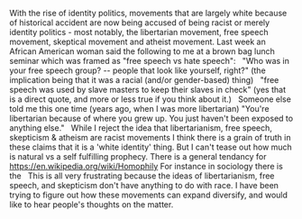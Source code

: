 With the rise of identity politics, movements that are largely white because of historical accident are now being accused of being racist or merely identity politics - most notably, the libertarian movement, free speech movement, skeptical movement and atheist movement. Last week an African American woman said the following to me at a brown bag lunch seminar which was framed as "free speech vs hate speech":
 
"Who was in your free speech group? -- people that look like yourself, right?" (the implication being that it was a racial (and/or gender-based) thing)
 
"free speech was used by slave masters to keep their slaves in check" (yes that is a direct quote, and more or less true if you think about it.)
 
Someone else told me this one time (years ago, when I was more libertarian)
"You're libertarian because of where you grew up. You just haven't been exposed to anything else."
 
While I reject the idea that libertarianism, free speech, skepticism & atheism are racist movements I think there is a grain of truth in these claims that it is a 'white identity' thing. But I can't tease out how much is natural vs a self fulfilling prophecy. There is a general tendancy for https://en.wikipedia.org/wiki/Homophily For instance in sociology there is the
 
This is all very frustrating because the ideas of libertarianism, free speech, and skepticism don't have anything to do with race. I have been trying to figure out how these movements can expand diversify, and would like to hear people's thoughts on the matter.
